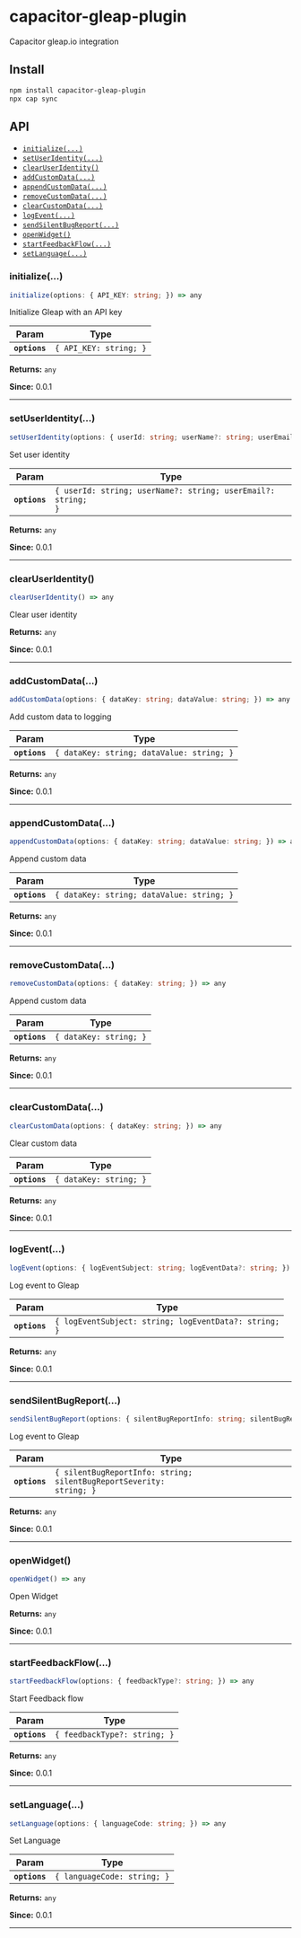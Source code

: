 # capacitor-gleap-plugin

Capacitor gleap.io integration

## Install

```bash
npm install capacitor-gleap-plugin
npx cap sync
```

## API

<docgen-index>

* [`initialize(...)`](#initialize)
* [`setUserIdentity(...)`](#setuseridentity)
* [`clearUserIdentity()`](#clearuseridentity)
* [`addCustomData(...)`](#addcustomdata)
* [`appendCustomData(...)`](#appendcustomdata)
* [`removeCustomData(...)`](#removecustomdata)
* [`clearCustomData(...)`](#clearcustomdata)
* [`logEvent(...)`](#logevent)
* [`sendSilentBugReport(...)`](#sendsilentbugreport)
* [`openWidget()`](#openwidget)
* [`startFeedbackFlow(...)`](#startfeedbackflow)
* [`setLanguage(...)`](#setlanguage)

</docgen-index>

<docgen-api>
<!--Update the source file JSDoc comments and rerun docgen to update the docs below-->

### initialize(...)

```typescript
initialize(options: { API_KEY: string; }) => any
```

Initialize Gleap with an API key

| Param         | Type                              |
| ------------- | --------------------------------- |
| **`options`** | <code>{ API_KEY: string; }</code> |

**Returns:** <code>any</code>

**Since:** 0.0.1

--------------------


### setUserIdentity(...)

```typescript
setUserIdentity(options: { userId: string; userName?: string; userEmail?: string; }) => any
```

Set user identity

| Param         | Type                                                                    |
| ------------- | ----------------------------------------------------------------------- |
| **`options`** | <code>{ userId: string; userName?: string; userEmail?: string; }</code> |

**Returns:** <code>any</code>

**Since:** 0.0.1

--------------------


### clearUserIdentity()

```typescript
clearUserIdentity() => any
```

Clear user identity

**Returns:** <code>any</code>

**Since:** 0.0.1

--------------------


### addCustomData(...)

```typescript
addCustomData(options: { dataKey: string; dataValue: string; }) => any
```

Add custom data to logging

| Param         | Type                                                 |
| ------------- | ---------------------------------------------------- |
| **`options`** | <code>{ dataKey: string; dataValue: string; }</code> |

**Returns:** <code>any</code>

**Since:** 0.0.1

--------------------


### appendCustomData(...)

```typescript
appendCustomData(options: { dataKey: string; dataValue: string; }) => any
```

Append custom data

| Param         | Type                                                 |
| ------------- | ---------------------------------------------------- |
| **`options`** | <code>{ dataKey: string; dataValue: string; }</code> |

**Returns:** <code>any</code>

**Since:** 0.0.1

--------------------


### removeCustomData(...)

```typescript
removeCustomData(options: { dataKey: string; }) => any
```

Append custom data

| Param         | Type                              |
| ------------- | --------------------------------- |
| **`options`** | <code>{ dataKey: string; }</code> |

**Returns:** <code>any</code>

**Since:** 0.0.1

--------------------


### clearCustomData(...)

```typescript
clearCustomData(options: { dataKey: string; }) => any
```

Clear custom data

| Param         | Type                              |
| ------------- | --------------------------------- |
| **`options`** | <code>{ dataKey: string; }</code> |

**Returns:** <code>any</code>

**Since:** 0.0.1

--------------------


### logEvent(...)

```typescript
logEvent(options: { logEventSubject: string; logEventData?: string; }) => any
```

Log event to Gleap

| Param         | Type                                                             |
| ------------- | ---------------------------------------------------------------- |
| **`options`** | <code>{ logEventSubject: string; logEventData?: string; }</code> |

**Returns:** <code>any</code>

**Since:** 0.0.1

--------------------


### sendSilentBugReport(...)

```typescript
sendSilentBugReport(options: { silentBugReportInfo: string; silentBugReportSeverity: string; }) => any
```

Log event to Gleap

| Param         | Type                                                                           |
| ------------- | ------------------------------------------------------------------------------ |
| **`options`** | <code>{ silentBugReportInfo: string; silentBugReportSeverity: string; }</code> |

**Returns:** <code>any</code>

**Since:** 0.0.1

--------------------


### openWidget()

```typescript
openWidget() => any
```

Open Widget

**Returns:** <code>any</code>

**Since:** 0.0.1

--------------------


### startFeedbackFlow(...)

```typescript
startFeedbackFlow(options: { feedbackType?: string; }) => any
```

Start Feedback flow

| Param         | Type                                    |
| ------------- | --------------------------------------- |
| **`options`** | <code>{ feedbackType?: string; }</code> |

**Returns:** <code>any</code>

**Since:** 0.0.1

--------------------


### setLanguage(...)

```typescript
setLanguage(options: { languageCode: string; }) => any
```

Set Language

| Param         | Type                                   |
| ------------- | -------------------------------------- |
| **`options`** | <code>{ languageCode: string; }</code> |

**Returns:** <code>any</code>

**Since:** 0.0.1

--------------------

</docgen-api>
